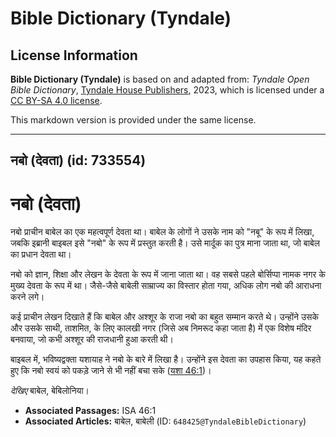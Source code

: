 # Bible Dictionary (Tyndale)

## License Information

**Bible Dictionary (Tyndale)** is based on and adapted from: _Tyndale Open Bible Dictionary_, [Tyndale House Publishers](https://tyndaleopenresources.com/), 2023, which is licensed under a [CC BY-SA 4.0 license](https://creativecommons.org/licenses/by-sa/4.0/legalcode.en).

This markdown version is provided under the same license.



--------------------------------

## नबो (देवता) (id: 733554)

नबो (देवता)
===========

नबो प्राचीन बाबेल का एक महत्वपूर्ण देवता था। बाबेल के लोगों ने उसके नाम को "नबू" के रूप में लिखा, जबकि इब्रानी बाइबल इसे "नबो" के रूप में प्रस्तुत करती है। उसे मार्दूक का पुत्र माना जाता था, जो बाबेल का प्रधान देवता था।

नबो को ज्ञान, शिक्षा और लेखन के देवता के रूप में जाना जाता था। वह सबसे पहले बोर्सिप्पा नामक नगर के मुख्य देवता के रूप में था। जैसे\-जैसे बाबेली साम्राज्य का विस्तार होता गया, अधिक लोग नबो की आराधना करने लगे।

कई प्राचीन लेखन दिखाते हैं कि बाबेल और अश्शूर के राजा नबो का बहुत सम्मान करते थे। उन्होंने उसके और उसके साथी, ताशमित, के लिए कालखी नगर (जिसे अब निमरूद कहा जाता है) में एक विशेष मंदिर बनवाया, जो कभी अश्शूर की राजधानी हुआ करती थी।

बाइबल में, भविष्यद्वक्ता यशायाह ने नबो के बारे में लिखा है। उन्होंने इस देवता का उपहास किया, यह कहते हुए कि नबो स्वयं को पकड़े जाने से भी नहीं बचा सके ([यशा 46:1](https://ref.ly/Isa46:1))।

*देखिए* बाबेल, बेबिलोनिया।

* **Associated Passages:** ISA 46:1
* **Associated Articles:** बाबेल, बाबेली (ID: `648425@TyndaleBibleDictionary`)


